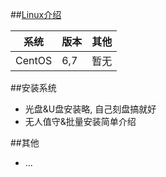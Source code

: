 ##[Linux介绍](https://en.wikipedia.org/wiki/Linux)

系统 | 版本 | 其他
----|------|----
CentOS | 6,7  | 暂无

##安装系统
- 光盘&U盘安装略, 自己刻盘搞就好
- 无人值守&批量安装简单介绍

##其他
- ...
